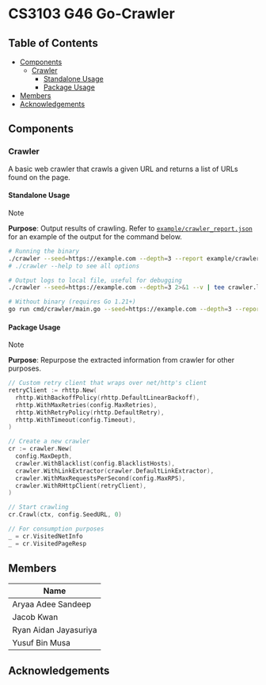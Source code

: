 # CS3103 G46 Go-Crawler

<!-- omit in toc -->
## Table of Contents

- [Components](#components)
  - [Crawler](#crawler)
    - [Standalone Usage](#standalone-usage)
    - [Package Usage](#package-usage)
- [Members](#members)
- [Acknowledgements](#acknowledgements)

## Components

### Crawler

A basic web crawler that crawls a given URL and returns a list of URLs found on the page.

#### Standalone Usage

> [!NOTE]
> **Purpose**: Output results of crawling.
> Refer to [`example/crawler_report.json`](https://github.com/yusufaine/cs3103-gocrawler/blob/main/example/crawler_report.json) for an example of the output for the command below.

```bash
# Running the binary
./crawler --seed=https://example.com --depth=3 --report example/crawler_report.json
# ./crawler --help to see all options

# Output logs to local file, useful for debugging
./crawler --seed=https://example.com --depth=3 2>&1 --v | tee crawler.log

# Without binary (requires Go 1.21+)
go run cmd/crawler/main.go --seed=https://example.com --depth=3 --report example/crawler_report.json
```

#### Package Usage

> [!NOTE]
> **Purpose**: Repurpose the extracted information from crawler for other purposes.

```go
// Custom retry client that wraps over net/http's client
retryClient := rhttp.New(
  rhttp.WithBackoffPolicy(rhttp.DefaultLinearBackoff),
  rhttp.WithMaxRetries(config.MaxRetries),
  rhttp.WithRetryPolicy(rhttp.DefaultRetry),
  rhttp.WithTimeout(config.Timeout),
)

// Create a new crawler
cr := crawler.New(
  config.MaxDepth,
  crawler.WithBlacklist(config.BlacklistHosts),
  crawler.WithLinkExtractor(crawler.DefaultLinkExtractor),
  crawler.WithMaxRequestsPerSecond(config.MaxRPS),
  crawler.WithRHttpClient(retryClient),
)

// Start crawling
cr.Crawl(ctx, config.SeedURL, 0)

// For consumption purposes
_ = cr.VisitedNetInfo
_ = cr.VisitedPageResp
```

## Members

| **Name**              |
| --------------------- |
| Aryaa Adee Sandeep    |
| Jacob Kwan            |
| Ryan Aidan Jayasuriya |
| Yusuf Bin Musa        |

## Acknowledgements
